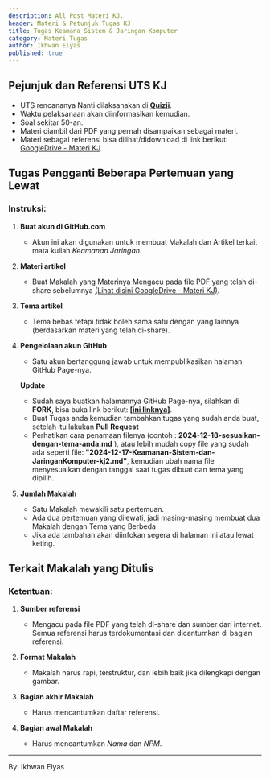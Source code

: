 ```yaml
---
description: All Post Materi KJ.
header: Materi & Petunjuk Tugas KJ
title: Tugas Keamana Sistem & Jaringan Komputer
category: Materi Tugas
author: Ikhwan Elyas
published: true
---
```


## Pejunjuk dan Referensi UTS KJ
- UTS rencananya Nanti dilaksanakan di **[Quizii](https://quizizz.com/)**.
- Waktu pelaksanaan akan diinformasikan kemudian.
- Soal sekitar 50-an.
- Materi diambil dari PDF yang pernah disampaikan sebagai materi.
- Materi sebagai referensi bisa dilihat/didownload di link berikut: [GoogleDrive - Materi KJ](https://drive.google.com/drive/folders/1z3DPCvVm7tso1n8lYAeRlLdjPrwDdtZy?usp=sharing)

## Tugas Pengganti Beberapa Pertemuan yang Lewat

### Instruksi:
1. **Buat akun di GitHub.com**
   - Akun ini akan digunakan untuk membuat Makalah dan Artikel terkait mata kuliah *Keamanan Jaringan*.

2. **Materi artikel**
   - Buat Makalah yang Materinya Mengacu pada file PDF yang telah di-share sebelumnya [(Lihat disini GoogleDrive - Materi KJ)](https://drive.google.com/drive/folders/1z3DPCvVm7tso1n8lYAeRlLdjPrwDdtZy?usp=sharing).

3. **Tema artikel**
   - Tema bebas tetapi tidak boleh sama satu dengan yang lainnya (berdasarkan materi yang telah di-share).

4. **Pengelolaan akun GitHub**
   - Satu akun bertanggung jawab untuk mempublikasikan halaman GitHub Page-nya.

   **Update**
   - Sudah saya buatkan halamannya GitHub Page-nya, silahkan di **FORK**, bisa buka link berikut: [**[ini linknya]**](https://github.com/infoummu/KJ/).
   - Buat Tugas anda kemudian tambahkan tugas yang sudah anda buat, setelah itu lakukan **Pull Request**
   - Perhatikan cara penamaan filenya (contoh : **2024-12-18-sesuaikan-dengan-tema-anda.md** ), atau lebih mudah copy file yang sudah ada seperti file: **"2024-12-17-Keamanan-Sistem-dan-JaringanKomputer-kj2.md"**, kemudian ubah nama file menyesuaikan dengan tanggal saat tugas dibuat dan tema yang dipilih.

5. **Jumlah Makalah**
   - Satu Makalah mewakili satu pertemuan.
   - Ada dua pertemuan yang dilewati, jadi masing-masing membuat dua Makalah dengan Tema yang Berbeda
   - Jika ada tambahan akan diinfokan segera di halaman ini atau lewat keting. 

## Terkait Makalah yang Ditulis

### Ketentuan:
1. **Sumber referensi**
   - Mengacu pada file PDF yang telah di-share dan sumber dari internet. Semua referensi harus terdokumentasi dan dicantumkan di bagian referensi.

2. **Format Makalah**
   - Makalah harus rapi, terstruktur, dan lebih baik jika dilengkapi dengan gambar.

3. **Bagian akhir Makalah**
   - Harus mencantumkan daftar referensi.

4. **Bagian awal Makalah**
   - Harus mencantumkan *Nama* dan *NPM*. 


***
By: Ikhwan Elyas